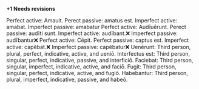 **+1 Needs revisions**

Perfect active: Amauit. Perect passive: amatus est. Imperfect active: amabat. Imperfect passive: amabatur
Perfect active: Audīuērunt. Perect passive: audīti sunt. Imperfect active: audībant.❌ Imperfect passive: audībantur❌
Perfect active: Cēpit. Perfect passive: captus est. Imperfect active: capĕbat.❌ Imperfect passive: capĕbatur❌
Uenērunt: Third person, plural, perfect, indicative, active, and ueniō.
Interfectus est: Third person, singular, perfect, indicative, passive, and interficiō.
Faciebat: Third person, singular, imperfect, indicative, active, and faciō.
Fugit: Third person, singular, perfect, indicative, active, and fugiō.
Habebantur: Third person, plural, imperfect, indicative, passive, and habeō. 
